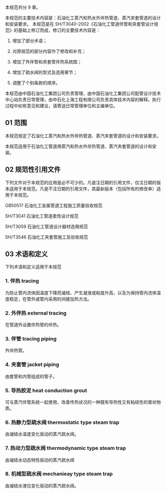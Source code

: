 本规范共分 9 章。

本规范的主要技术内容是：石油化工蒸汽和热水外伴热管道、蒸汽夹套管道的设计和安装要求。 本规范是在 SH/T3040-2002《石油化工管道伴管和夹套管设计规范》的基础上修订而成，修订的主要技术内容是：

1. 增加了部分术语；

2. 对原规范的部分内容作了修改和补充；

3. 增加了外伴管和夹套管伴热系统图；

4. 增加了疏水阀的型式及选用章节；

5. 调整了个别条款的顺序。

本规范由中国石油化工集团公司负责管理，由中国石油化工集团公司配管设计技术中心站负责日常管理，由中石化上海工程有限公司负责具体技术内容的解释。执行过程中如有意见和建议，请寄送日常管理单位和主编单位。

## 01 范围

本规范规定了石油化工蒸汽和热水外伴热管道、蒸汽夹套管道的设计和安装要求。

本规范适用于石油化工管道用蒸汽和热水外伴热管道、蒸汽夹套管道的设计和安装。

## 02 规范性引用文件

下列文件对于本规范的应用是必不可少的。凡是注日期的引用文件，仅注日期的版本适用于本规范。凡是不注日期的引用文件，其最新版本（包括所有的修改单）适用于本规范。

GB50517 石油化工金属管道工程施工质量验收规范

SH/T3041 石油化工管道柔性设计规范

SH/T3059 石油化工管道设计器材选用规范

SH/T3546 石油化工夹套管施工及验收规范

## 03 术语和定义

下列术语和定义适用于本规范

### 1. 伴热 tracing

为防止管内流体因温度下降而凝结、产生凝液或粘度升高，以及为保持管内流体温度稳定，在管外或管内采用的间接加热方法。

### 2. 外伴热 external tracing

在管道外设置伴热管的伴热。

### 3. 伴管 tracing piping

外伴热管。

### 4. 夹套管 jacket piping

由套管和内管组成的管子。

### 5. 导热胶泥 heat conduction grout

可与蒸汽伴管系统一起使用，改善传热状况的一种既有导热性又有粘结性的膏状物质。

### 6. 热静力型疏水阀 thermostatic type steam trap

由凝结水温度变化驱动的蒸汽疏水阀。

### 7. 热动力型疏水阀 thermodynamic type steam trap 

由凝结水动态特性驱动的蒸汽疏水阀

### 8. 机械型疏水阀 mechanieay type steam trap

由凝结水液位变化驱动的蒸汽疏水阀。


